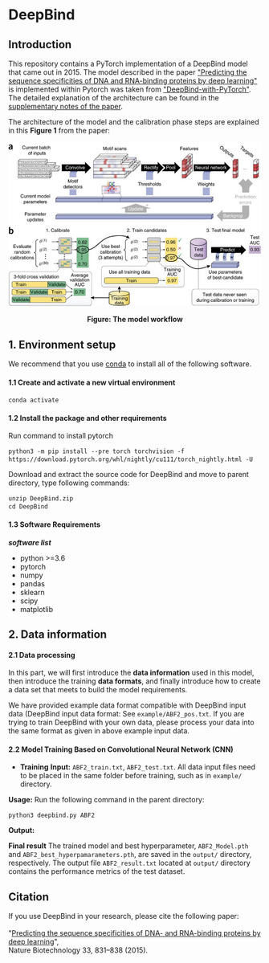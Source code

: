 # DeepBind
## Introduction
This repository contains a PyTorch implementation of a DeepBind model that came out in 2015. The model described in the paper ["Predicting the sequence specificities of DNA and RNA-binding proteins by deep learning"](https://www.nature.com/articles/nbt.3300) is implemented within Pytorch was taken from ["DeepBind-with-PyTorch"](https://github.com/MedChaabane/DeepBind-with-PyTorch). The detailed explanation of the architecture can be found in the [supplementary notes of the paper](https://static-content.springer.com/esm/art%3A10.1038%2Fnbt.3300/MediaObjects/41587_2015_BFnbt3300_MOESM51_ESM.pdf). 

The architecture of the model and the calibration phase steps are explained in this **Figure 1** from the paper:

<p align="center">
<img src="deepbind.jpg">
</p>
<p align="center"><b>Figure: The model workflow</b></p>

## 1. Environment setup

We recommend that you use [conda](https://docs.conda.io/en/latest/) to install all of the following software.

#### 1.1 Create and activate a new virtual environment

```
conda activate
```

#### 1.2 Install the package and other requirements

Run command to install pytorch

```
python3 -m pip install --pre torch torchvision -f https://download.pytorch.org/whl/nightly/cu111/torch_nightly.html -U
```
Download and extract the source code for DeepBind and move to parent directory, type following commands:

```
unzip DeepBind.zip
cd DeepBind
```
#### 1.3 Software Requirements

***software list***
- python >=3.6
- pytorch
- numpy 
- pandas
- sklearn
- scipy 
- matplotlib

## 2. Data information

#### 2.1 Data processing

In this part, we will first introduce the **data information** used in this model, then introduce the training **data formats**, and finally introduce how to create a data set that meets to build the model requirements.

We have provided example data format compatible with DeepBind input data (DeepBind input data format: See `example/ABF2_pos.txt`. If you are trying to train DeepBind with your own data, please process your data into the same format as given in above example input data.

#### 2.2 Model Training Based on Convolutional Neural Network (CNN)
- **Training** 
**Input:** `ABF2_train.txt`, `ABF2_test.txt`. 
All data input files need to be placed in the same folder before training, such as in `example/` directory.

**Usage:**
Run the following command in the parent directory:
```
python3 deepbind.py ABF2
```
**Output:** 

**Final result** 
The trained model and best hyperparameter, `ABF2_Model.pth` and `ABF2_best_hyperpamarameters.pth`, are saved in the `output/` directory, respectively. 
The output file `ABF2_result.txt` located at `output/` directory contains the performance metrics of the test dataset.  

## Citation

If you use DeepBind in your research, please cite the following paper:</br>
<br/>
"[Predicting the sequence specificities of DNA- and RNA-binding proteins by deep learning](https://www.nature.com/articles/nbt.3300)",<br/>
Nature Biotechnology 33, 831–838 (2015).

